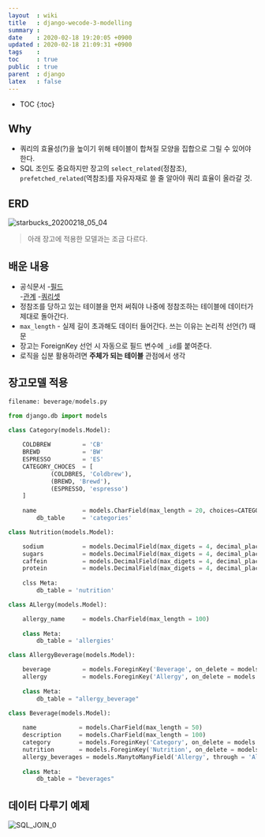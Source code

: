 ```yaml
---
layout  : wiki
title   : django-wecode-3-modelling  
summary : 
date    : 2020-02-18 19:20:05 +0900
updated : 2020-02-18 21:09:31 +0900
tags    : 
toc     : true
public  : true
parent  : django
latex   : false
---
```

* TOC
{:toc}

## Why

- 쿼리의 효율성(?)을 높이기 위해 테이블이 합쳐질 모양을 집합으로 그릴 수 있어야 한다.
- SQL 조인도 중요하지만 장고의 `select_related`(정참조), `prefetched_related`(역참조)를 자유자재로 쓸 줄 알아야 쿼리 효율이 올라갈 것.


## ERD

![starbucks_20200218_05_04](https://user-images.githubusercontent.com/48748376/74728817-c4daf280-5286-11ea-9acf-987d6acd349f.png)

> 아래 장고에 적용한 모델과는 조금 다르다.

## 배운 내용

- 공식문서
    -[필드](https://docs.djangoproject.com/en/3.0/ref/models/fields/)    
    -[관계](https://docs.djangoproject.com/en/3.0/topics/db/models/#many-to-one-relationships)
    -[쿼리셋](https://docs.djangoproject.com/en/3.0/ref/models/querysets/)    
- 정참조를 당하고 있는 테이블을 먼저 써줘야 나중에 정참조하는 테이블에 데이터가 제대로 돌아간다.
- `max_length` - 실제 길이 초과해도 데이터 들어간다. 쓰는 이유는 논리적 선언(?) 때문
- 장고는 ForeignKey 선언 시 자동으로 필드 변수에 `_id`를 붙여준다.
- 로직을 십분 활용하려면 **주체가 되는 테이블** 관점에서 생각

## 장고모델 적용

```python
filename: beverage/models.py

from django.db import models

class Category(models.Model):
    
    COLDBREW         = 'CB'
    BREWD            = 'BW'
    ESPRESSO         = 'ES'
    CATEGORY_CHOCES  = [
            (COLDBRES, 'Coldbrew'),
            (BREWD, 'Brewd'),
            (ESPRESSO, 'espresso')
    ]
    
    name             = models.CharField(max_length = 20, choices=CATEGORY_CHOICES)
        db_table     = 'categories'

class Nutrition(models.Model):

    sodium           = models.DecimalField(max_digets = 4, decimal_places = 2)
    sugars           = models.DecimalField(max_digets = 4, decimal_places = 2)
    caffein          = models.DecimalField(max_digets = 4, decimal_places = 2)
    protein          = models.DecimalField(max_digets = 4, decimal_places = 2)
    
    clss Meta:
        db_table = 'nutrition'

class ALlergy(models.Model):

    allergy_name     = models.CharField(max_length = 100)
    
    class Meta:
        db_table = 'allergies'

class AllergyBeverage(models.Model):

    beverage         = models.ForeginKey('Beverage', on_delete = models.SET_NULL, null = True)
    allergy          = models.ForeginKey('Allergy', on_delete = models.SET_NULL, null = True)
    
    class Meta:
        db_table = "allergy_beverage"
    
class Beverage(models.Model):

    name            = models.CharField(max_length = 50)
    description     = models.CharField(max_length = 100)
    category        = models.ForeginKey('Category', on_delete = models.SET_NULL, null = True)
    nutrition       = models.ForeginKey('Nutrition', on_delete = models.SET_NULL, null = True)
    allergy_beverages = models.ManytoManyField('Allergy', through = 'AllergyBeverage')
    
    class Meta:
        db_table = "beverages"
```
## 데이터 다루기 예제

![SQL_JOIN_0](https://user-images.githubusercontent.com/48748376/74728122-91e42f00-5285-11ea-9bfc-7c6de66477e6.png)


